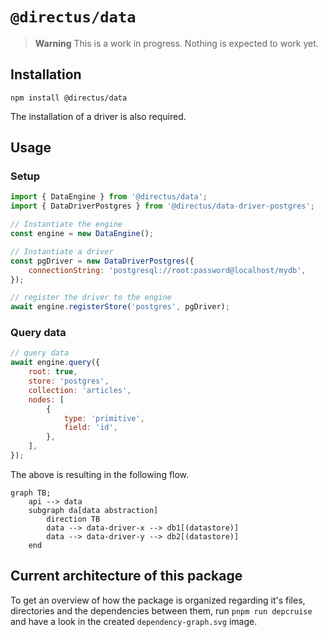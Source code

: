 # `@directus/data`

> **Warning** This is a work in progress. Nothing is expected to work yet.

## Installation

```
npm install @directus/data
```

The installation of a driver is also required.

## Usage

### Setup

```js
import { DataEngine } from '@directus/data';
import { DataDriverPostgres } from '@directus/data-driver-postgres';

// Instantiate the engine
const engine = new DataEngine();

// Instantiate a driver
const pgDriver = new DataDriverPostgres({
	connectionString: 'postgresql://root:password@localhost/mydb',
});

// register the driver to the engine
await engine.registerStore('postgres', pgDriver);
```

### Query data

```js
// query data
await engine.query({
	root: true,
	store: 'postgres',
	collection: 'articles',
	nodes: [
		{
			type: 'primitive',
			field: 'id',
		},
	],
});
```

The above is resulting in the following flow.

```mermaid
graph TB;
    api --> data
	subgraph da[data abstraction]
		direction TB
		data --> data-driver-x --> db1[(datastore)]
		data --> data-driver-y --> db2[(datastore)]
	end
```

## Current architecture of this package
To get an overview of how the package is organized regarding it's files, directories and the dependencies between them, run `pnpm run depcruise` and have a look in the created `dependency-graph.svg` image.
